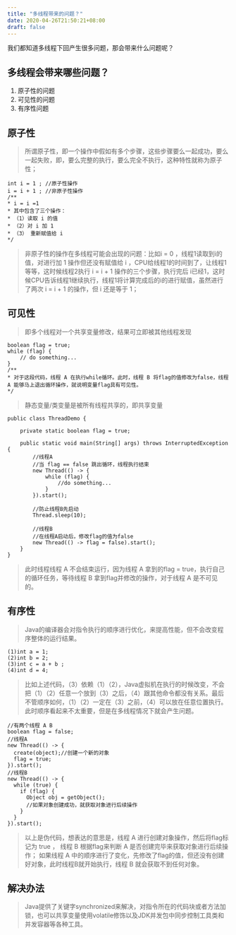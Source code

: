 ```yaml
---
title: "多线程带来的问题？"
date: 2020-04-26T21:50:21+08:00
draft: false
---
```

我们都知道多线程下回产生很多问题，那会带来什么问题呢？
## 多线程会带来哪些问题？
1. 原子性的问题
2. 可见性的问题
3. 有序性问题

## 原子性
> 所谓原子性，即一个操作中假如有多个步骤，这些步骤要么一起成功，要么一起失败，即，要么完整的执行，要么完全不执行，这种特性就称为原子性；
```
int i = 1 ; //原子性操作
i = i + 1 ; //非原子性操作
/**
* i = i =1 
* 其中包含了三个操作：
* （1）读取 i 的值
* （2）对 i 加 1 
* （3） 重新赋值给 i
*/ 
```
> 非原子性的操作在多线程可能会出现的问题：比如i = 0 ，线程1读取到i的值，对进行加 1 操作但还没有赋值给 i ，CPU给线程1的时间到了，让线程1等等，这时候线程2执行 i = i + 1 操作的三个步骤，执行完后 i已经1，这时候CPU告诉线程1继续执行，线程1将计算完成后的i的进行赋值，虽然进行了两次 i = i + 1 的操作，但 i 还是等于 1；

## 可见性
> 即多个线程对一个共享变量修改，结果可立即被其他线程发现
```
boolean flag = true;
while (flag) {
    // do something...
}
/**
* 对于这段代码，线程 A 在执行while循环。此时，线程 B 将flag的值修改为false，线程 A 能够马上退出循环操作，就说明变量flag具有可见性。
*/
```

> 静态变量/类变量是被所有线程共享的，即共享变量
```
public class ThreadDemo {

    private static boolean flag = true;
    
    public static void main(String[] args) throws InterruptedException {
        //线程A 
        //当 flag == false 跳出循环，线程执行结束
        new Thread(() -> {
            while (flag) {
                //do something...
            }
        }).start(); 

        //防止线程B先启动
        Thread.sleep(10);

        //线程B
        //在线程A启动后，修改flag的值为false
        new Thread(() -> flag = false).start();
    }
}
```
> 此时线程线程 A 不会结束运行，因为线程 A 拿到的flag = true，执行自己的循环任务，等待线程 B 拿到flag并修改的操作，对于线程 A 是不可见的。

## 有序性
> Java的编译器会对指令执行的顺序进行优化，来提高性能，但不会改变程序整体的运行结果。
```
(1)int a = 1;
(2)int b = 2;
(3)int c = a + b ;
(4)int d = 4; 
```
> 比如上述代码，（3）依赖（1）（2），Java虚拟机在执行的时候改变，不会把（1）（2）任意一个放到（3）之后，（4）跟其他命令都没有关系。最后不管顺序如何，（1）（2）一定在（3）之前，（4）可以放在任意位置执行。此时顺序看起来不太重要，但是在多线程情况下就会产生问题。
```
//有两个线程 A B
boolean flag = false;
//线程A
new Thread(() -> {
  create(object);//创建一个新的对象
  flag = true;
}).start();
//线程B
new Thread(() -> {
  while (true) {
    if (flag) {
      Object obj = getObject(); 
      //如果对象创建成功，就获取对象进行后续操作
    }
  }
}).start();
```
> 以上是伪代码，想表达的意思是，线程 A 进行创建对象操作，然后将flag标记为 true ， 线程 B 根据flag来判断 A 是否创建完毕来获取对象进行后续操作；
> 如果线程 A 中的顺序进行了变化，先修改了flag的值，但还没有创建好对象，此时线程B就开始执行，线程 B 就会获取不到任何对象。

## 解决办法
> Java提供了关键字synchronized来解决，对指令所在的代码块或者方法加锁，也可以共享变量使用volatile修饰以及JDK并发包中同步控制工具类和并发容器等各种工具。